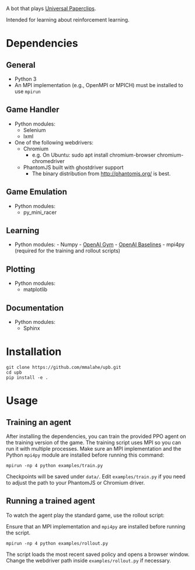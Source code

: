 A bot that plays [Universal Paperclips](http://decisionproblem.com/paperclips/index2.html).

Intended for learning about reinforcement learning.

# Dependencies

## General
- Python 3
- An MPI implementation (e.g., OpenMPI or MPICH) must be installed to use `mpirun`

## Game Handler
- Python modules:
	- Selenium
	- lxml
- One of the following webdrivers:
	- Chromium
		- e.g. On Ubuntu: sudo apt install chromium-browser chromium-chromedriver
	- PhantomJS built with ghostdriver support
		- The binary distribution from http://phantomjs.org/ is best.

## Game Emulation
- Python modules:
	- py\_mini\_racer

## Learning
- Python modules:
        - Numpy
        - [OpenAI Gym](https://github.com/openai/gym)
        - [OpenAI Baselines](https://github.com/openai/baselines)
        - mpi4py (required for the training and rollout scripts)

## Plotting
- Python modules:
	- matplotlib

## Documentation
- Python modules:
	- Sphinx

# Installation
~~~~
git clone https://github.com/mmalahe/upb.git
cd upb
pip install -e .
~~~~

# Usage

## Training an agent

After installing the dependencies, you can train the provided PPO agent on the
training version of the game. The training script uses MPI so you can run it
with multiple processes. Make sure an MPI implementation and the Python `mpi4py` module are installed before running this command:

~~~~
mpirun -np 4 python examples/train.py
~~~~

Checkpoints will be saved under `data/`. Edit `examples/train.py` if you need to
adjust the path to your PhantomJS or Chromium driver.

## Running a trained agent

To watch the agent play the standard game, use the rollout script:

Ensure that an MPI implementation and `mpi4py` are installed before running the script.

~~~~
mpirun -np 4 python examples/rollout.py
~~~~

The script loads the most recent saved policy and opens a browser window. Change
the webdriver path inside `examples/rollout.py` if necessary.
